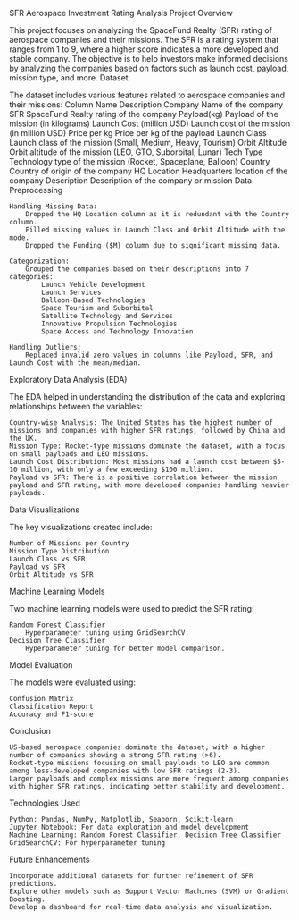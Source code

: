 SFR Aerospace Investment Rating Analysis
Project Overview

This project focuses on analyzing the SpaceFund Realty (SFR) rating of aerospace companies and their missions. The SFR is a rating system that ranges from 1 to 9, where a higher score indicates a more developed and stable company. The objective is to help investors make informed decisions by analyzing the companies based on factors such as launch cost, payload, mission type, and more.
Dataset

The dataset includes various features related to aerospace companies and their missions:
Column Name	Description
Company	Name of the company
SFR	SpaceFund Realty rating of the company
Payload(kg)	Payload of the mission (in kilograms)
Launch Cost (million USD)	Launch cost of the mission (in million USD)
Price per kg	Price per kg of the payload
Launch Class	Launch class of the mission (Small, Medium, Heavy, Tourism)
Orbit Altitude	Orbit altitude of the mission (LEO, GTO, Suborbital, Lunar)
Tech Type	Technology type of the mission (Rocket, Spaceplane, Balloon)
Country	Country of origin of the company
HQ Location	Headquarters location of the company
Description	Description of the company or mission
Data Preprocessing

    Handling Missing Data:
        Dropped the HQ Location column as it is redundant with the Country column.
        Filled missing values in Launch Class and Orbit Altitude with the mode.
        Dropped the Funding ($M) column due to significant missing data.

    Categorization:
        Grouped the companies based on their descriptions into 7 categories:
            Launch Vehicle Development
            Launch Services
            Balloon-Based Technologies
            Space Tourism and Suborbital
            Satellite Technology and Services
            Innovative Propulsion Technologies
            Space Access and Technology Innovation

    Handling Outliers:
        Replaced invalid zero values in columns like Payload, SFR, and Launch Cost with the mean/median.

Exploratory Data Analysis (EDA)

The EDA helped in understanding the distribution of the data and exploring relationships between the variables:

    Country-wise Analysis: The United States has the highest number of missions and companies with higher SFR ratings, followed by China and the UK.
    Mission Type: Rocket-type missions dominate the dataset, with a focus on small payloads and LEO missions.
    Launch Cost Distribution: Most missions had a launch cost between $5-10 million, with only a few exceeding $100 million.
    Payload vs SFR: There is a positive correlation between the mission payload and SFR rating, with more developed companies handling heavier payloads.

Data Visualizations

The key visualizations created include:

    Number of Missions per Country
    Mission Type Distribution
    Launch Class vs SFR
    Payload vs SFR
    Orbit Altitude vs SFR

Machine Learning Models

Two machine learning models were used to predict the SFR rating:

    Random Forest Classifier
        Hyperparameter tuning using GridSearchCV.
    Decision Tree Classifier
        Hyperparameter tuning for better model comparison.

Model Evaluation

The models were evaluated using:

    Confusion Matrix
    Classification Report
    Accuracy and F1-score

Conclusion

    US-based aerospace companies dominate the dataset, with a higher number of companies showing a strong SFR rating (>6).
    Rocket-type missions focusing on small payloads to LEO are common among less-developed companies with low SFR ratings (2-3).
    Larger payloads and complex missions are more frequent among companies with higher SFR ratings, indicating better stability and development.

Technologies Used

    Python: Pandas, NumPy, Matplotlib, Seaborn, Scikit-learn
    Jupyter Notebook: For data exploration and model development
    Machine Learning: Random Forest Classifier, Decision Tree Classifier
    GridSearchCV: For hyperparameter tuning

Future Enhancements

    Incorporate additional datasets for further refinement of SFR predictions.
    Explore other models such as Support Vector Machines (SVM) or Gradient Boosting.
    Develop a dashboard for real-time data analysis and visualization.
